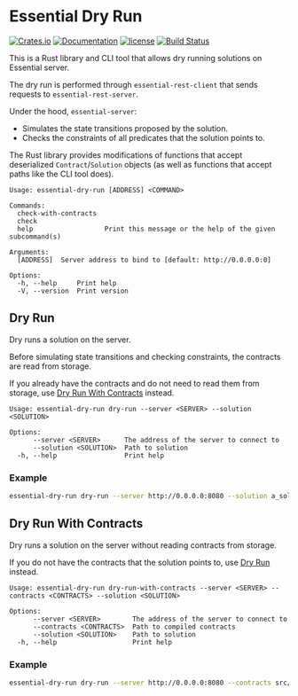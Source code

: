 # Essential Dry Run 
[![Crates.io][crates-badge]][crates-url]
[![Documentation][docs-badge]][docs-url]
[![license][apache-badge]][apache-url]
[![Build Status][actions-badge]][actions-url]

[crates-badge]: https://img.shields.io/crates/v/essential-dry-run.svg
[crates-url]: https://crates.io/crates/essential-dry-run
[docs-badge]: https://docs.rs/essential-dry-run/badge.svg
[docs-url]: https://docs.rs/essential-dry-run
[apache-badge]: https://img.shields.io/badge/license-APACHE-blue.svg
[apache-url]: LICENSE
[actions-badge]: https://github.com/essential-contributions/essential-integration/workflows/ci/badge.svg
[actions-url]:https://github.com/essential-contributions/essential-integration/actions
This is a Rust library and CLI tool that allows dry running solutions on Essential server.

The dry run is performed through `essential-rest-client` that sends requests to `essential-rest-server`.

Under the hood, `essential-server`:
- Simulates the state transitions proposed by the solution.
- Checks the constraints of all predicates that the solution points to.

The Rust library provides modifications of functions that accept deserialized `Contract`/`Solution` objects (as well as functions that accept paths like the CLI tool does).

```
Usage: essential-dry-run [ADDRESS] <COMMAND>

Commands:
  check-with-contracts
  check
  help                  Print this message or the help of the given subcommand(s)

Arguments:
  [ADDRESS]  Server address to bind to [default: http://0.0.0.0:0]

Options:
  -h, --help     Print help
  -V, --version  Print version
```

## Dry Run 

Dry runs a solution on the server. 

Before simulating state transitions and checking constraints, the contracts are read from storage.

If you already have the contracts and do not need to read them from storage, use [Dry Run With Contracts](#dry-run-with-contracts) instead.

```
Usage: essential-dry-run dry-run --server <SERVER> --solution <SOLUTION>

Options:
      --server <SERVER>      The address of the server to connect to
      --solution <SOLUTION>  Path to solution
  -h, --help                 Print help
```
### Example
```bash
essential-dry-run dry-run --server http://0.0.0.0:8080 --solution a_solution.json
```

## Dry Run With Contracts
Dry runs a solution on the server without reading contracts from storage.

If you do not have the contracts that the solution points to, use [Dry Run](#dry-run) instead.

```
Usage: essential-dry-run dry-run-with-contracts --server <SERVER> --contracts <CONTRACTS> --solution <SOLUTION>

Options:
      --server <SERVER>        The address of the server to connect to
      --contracts <CONTRACTS>  Path to compiled contracts
      --solution <SOLUTION>    Path to solution
  -h, --help                   Print help
```
### Example
```bash
essential-dry-run dry-run --server http://0.0.0.0:8080 --contracts src/contracts --solution a_solution.json
```
